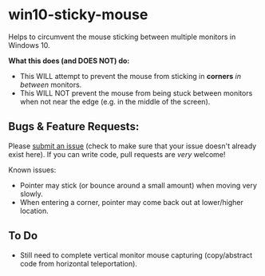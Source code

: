 # win10-sticky-mouse
Helps to circumvent the mouse sticking between multiple monitors in Windows 10. 

**What this does (and DOES NOT) do:**
* This WILL attempt to prevent the mouse from sticking in **corners** _in between_ monitors. 
* This WILL NOT prevent the mouse from being stuck between monitors when not near the edge (e.g. in the middle of the screen).  

## Bugs & Feature Requests:

Please [submit an issue](https://github.com/patricknelson/win10-sticky-mouse/issues) (check to make sure that your issue doesn't already exist here). If you can write code, pull requests are _very_ welcome!

Known issues:

* Pointer may stick (or bounce around a small amount) when moving very slowly.
* When entering a corner, pointer may come back out at lower/higher location.

## To Do
* Still need to complete vertical monitor mouse capturing (copy/abstract code from horizontal teleportation). 

